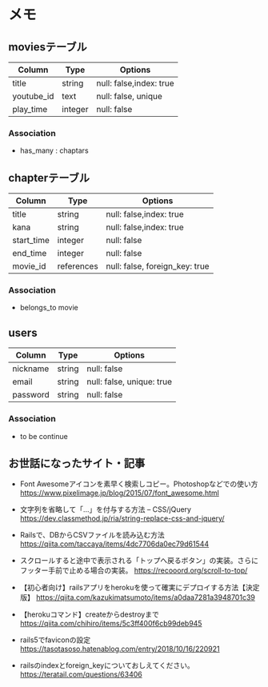 # メモ

## moviesテーブル
|Column|Type|Options|
|------|----|-------|
|title|string|null: false,index: true|
|youtube_id|text|null: false, unique|
|play_time|integer|null: false|

### Association
- has_many : chaptars

## chapterテーブル
|Column|Type|Options|
|------|----|-------|
|title|string|null: false,index: true|
|kana|string|null: false,index: true|
|start_time|integer|null: false|
|end_time|integer|null: false|
|movie_id|references|null: false, foreign_key: true|

### Association
- belongs_to movie

## users
|Column|Type|Options|
|------|----|-------|
|nickname|string|null: false|
|email|string|null: false, unique: true|
|password|string|null: false|

### Association
- to be continue

## お世話になったサイト・記事

- Font Awesomeアイコンを素早く検索しコピー。Photoshopなどでの使い方
https://www.pixelimage.jp/blog/2015/07/font_awesome.html

- 文字列を省略して「…」を付与する方法 – CSS/jQuery
https://dev.classmethod.jp/ria/string-replace-css-and-jquery/

- Railsで、DBからCSVファイルを読み込む方法
https://qiita.com/taccaya/items/4dc7706da0ec79d61544

- スクロールすると途中で表示される「トップへ戻るボタン」の実装。さらにフッター手前で止める場合の実装。
https://recooord.org/scroll-to-top/

- 【初心者向け】railsアプリをherokuを使って確実にデプロイする方法【決定版】
https://qiita.com/kazukimatsumoto/items/a0daa7281a3948701c39

- 【herokuコマンド】createからdestroyまで
https://qiita.com/chihiro/items/5c3ff400f6cb99deb945

- rails5でfaviconの設定
https://tasotasoso.hatenablog.com/entry/2018/10/16/220921

- railsのindexとforeign_keyについておしえてください。
https://teratail.com/questions/63406